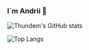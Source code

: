 ### I`m Andrii 👋

![Thundem's GitHub stats](https://github-readme-stats.vercel.app/api?username=thundem&show_icons=true&theme=highcontrast)

![Top Langs](https://github-readme-stats.vercel.app/api/top-langs/?username=thundem&layout=compact)

